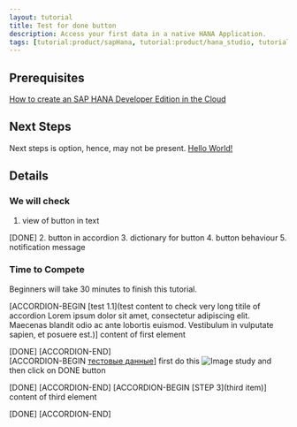 ```yaml
---
layout: tutorial
title: Test for done button
description: Access your first data in a native HANA Application.
tags: [tutorial:product/sapHana, tutorial:product/hana_studio, tutorial:technology/sql, tutorial:technology/amazon_aws, tutorial:product/hcp, tutorial:interest/gettingstarted, tutorial:product/hcp_web_workbench]
---
```

## Prerequisites  
[How to create an SAP HANA Developer Edition in the Cloud](http://go-qa.sap.com/developer/tutorials/setup-hana-for-cloud.html)

## Next Steps
Next steps is option, hence, may not be present.
[Hello World!](http://go-qa.sap.com/developer/tutorials/hana-web-development-workbench.html)

## Details

### We will check  

1. view of button in text

[DONE]
2. button in accordion 
3. dictionary for button
4. button behaviour
5. notification message

### Time to Compete

Beginners will take 30 minutes to finish this tutorial.

[ACCORDION-BEGIN [test 1.1](test content to check very long titile of accordion Lorem ipsum dolor sit amet, consectetur adipiscing elit. Maecenas blandit odio ac ante lobortis euismod. Vestibulum in vulputate sapien, et posuere est.)]
content of first element

[DONE]
[ACCORDION-END]   
[ACCORDION-BEGIN [тестовые данные]()]
first do this
![Image](https://encrypted-tbn3.gstatic.com/images?q=tbn:ANd9GcSJcoPTDvzJeU4WET0_BW9YEvQoET7QkjvYoMcviHTlT2zdjb1y)
study
and then 
click on DONE button

[DONE]
[ACCORDION-END]
[ACCORDION-BEGIN [STEP 3](third item)]
content of third element

[DONE]
[ACCORDION-END]

